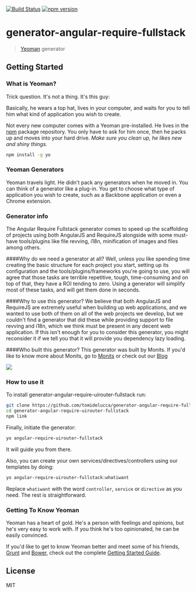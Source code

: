 [![Build Status](https://travis-ci.org/Monits/generator-angular-require-fullstack.svg?branch=master)](https://travis-ci.org/monits/generator-angular-require-fullstack) [![npm version](https://badge.fury.io/js/generator-angular-require-fullstack.svg)](http://badge.fury.io/js/generator-angular-require-fullstack)

# generator-angular-require-fullstack

> [Yeoman](http://yeoman.io) generator

## Getting Started

### What is Yeoman?

Trick question. It's not a thing. It's this guy:

Basically, he wears a top hat, lives in your computer, and waits for you to tell him what kind of application you wish to create.

Not every new computer comes with a Yeoman pre-installed. He lives in the [npm](https://npmjs.org) package repository. You only have to ask for him once, then he packs up and moves into your hard drive. *Make sure you clean up, he likes new and shiny things.*

```bash
npm install -g yo
```
### Yeoman Generators

Yeoman travels light. He didn't pack any generators when he moved in. You can think of a generator like a plug-in. You get to choose what type of application you wish to create, such as a Backbone application or even a Chrome extension.

### Generator info

The Angular Require Fullstack generator comes to speed up the scaffolding of projects using both AngularJS and RequireJS alongside with some must-have tools/plugins like file revving, i18n, minification of images and files among others.

####Why do we need a generator at all?
Well, unless you like spending time creating the basic structure for each project you start, setting up its configuration and the tools/plugins/frameworks you're going to use, you will agree that those tasks are terrible repetitive, tough, time-consuming and on top of that, they have a ROI tending to zero. Using a generator will simplify most of these tasks, and will get them done in seconds.

####Why to use this generator?
We believe that both AngularJS and RequireJS are extremely useful when building up web applications, and we wanted to use both of them on all of the web projects we develop, but we couldn't find a generator that did these while providing support to file revving and i18n, which we think must be present in any decent web application. If this isn't enough for you to consider this generator, you might reconsider it if we tell you that it will provide you dependency lazy loading.

####Who built this generator?
This generator was built by Monits. If you'd like to know more about Monits, go to [Monits](http://www.monits.com) or check out our [Blog](https://medium.com/monits-blog)

![](monits_logo.png)

### How to use it

To install generator-angular-require-uirouter-fullstack run:

```bash
git clone https://github.com/tomidelucca/generator-angular-require-fullstack.git
cd generator-angular-require-uirouter-fullstack
npm link
```

Finally, initiate the generator:

```bash
yo angular-require-uirouter-fullstack
```
It will guide you from there.

Also, you can create your own services/directives/controllers using our templates by doing:

```bash
yo angular-require-uirouter-fullstack:whatiwant
```

Replace `whatiwant` with the word `controller`, `service` or `directive` as you need. The rest is straightforward.

### Getting To Know Yeoman

Yeoman has a heart of gold. He's a person with feelings and opinions, but he's very easy to work with. If you think he's too opinionated, he can be easily convinced.

If you'd like to get to know Yeoman better and meet some of his friends, [Grunt](http://gruntjs.com) and [Bower](http://bower.io), check out the complete [Getting Started Guide](https://github.com/yeoman/yeoman/wiki/Getting-Started).

## License

MIT
